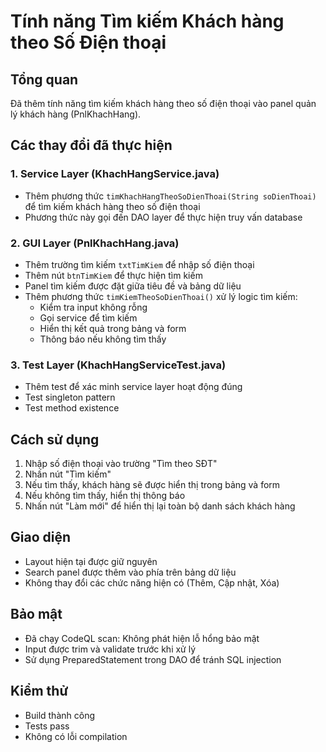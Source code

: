 # Tính năng Tìm kiếm Khách hàng theo Số Điện thoại

## Tổng quan
Đã thêm tính năng tìm kiếm khách hàng theo số điện thoại vào panel quản lý khách hàng (PnlKhachHang).

## Các thay đổi đã thực hiện

### 1. Service Layer (KhachHangService.java)
- Thêm phương thức `timKhachHangTheoSoDienThoai(String soDienThoai)` để tìm kiếm khách hàng theo số điện thoại
- Phương thức này gọi đến DAO layer để thực hiện truy vấn database

### 2. GUI Layer (PnlKhachHang.java)
- Thêm trường tìm kiếm `txtTimKiem` để nhập số điện thoại
- Thêm nút `btnTimKiem` để thực hiện tìm kiếm
- Panel tìm kiếm được đặt giữa tiêu đề và bảng dữ liệu
- Thêm phương thức `timKiemTheoSoDienThoai()` xử lý logic tìm kiếm:
  - Kiểm tra input không rỗng
  - Gọi service để tìm kiếm
  - Hiển thị kết quả trong bảng và form
  - Thông báo nếu không tìm thấy

### 3. Test Layer (KhachHangServiceTest.java)
- Thêm test để xác minh service layer hoạt động đúng
- Test singleton pattern
- Test method existence

## Cách sử dụng
1. Nhập số điện thoại vào trường "Tìm theo SĐT"
2. Nhấn nút "Tìm kiếm"
3. Nếu tìm thấy, khách hàng sẽ được hiển thị trong bảng và form
4. Nếu không tìm thấy, hiển thị thông báo
5. Nhấn nút "Làm mới" để hiển thị lại toàn bộ danh sách khách hàng

## Giao diện
- Layout hiện tại được giữ nguyên
- Search panel được thêm vào phía trên bảng dữ liệu
- Không thay đổi các chức năng hiện có (Thêm, Cập nhật, Xóa)

## Bảo mật
- Đã chạy CodeQL scan: Không phát hiện lỗ hổng bảo mật
- Input được trim và validate trước khi xử lý
- Sử dụng PreparedStatement trong DAO để tránh SQL injection

## Kiểm thử
- Build thành công
- Tests pass
- Không có lỗi compilation
